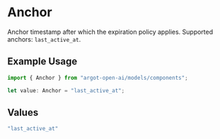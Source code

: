 # Anchor

Anchor timestamp after which the expiration policy applies. Supported anchors: `last_active_at`.

## Example Usage

```typescript
import { Anchor } from "argot-open-ai/models/components";

let value: Anchor = "last_active_at";
```

## Values

```typescript
"last_active_at"
```